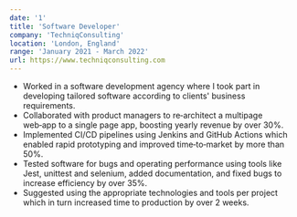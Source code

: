 ```yaml
---
date: '1'
title: 'Software Developer'
company: 'TechniqConsulting'
location: 'London, England'
range: 'January 2021 - March 2022'
url: https://www.techniqconsulting.com
---
```


- Worked in a software development agency where I took part in developing tailored software according to clients' business requirements.
- Collaborated with product managers to re‑architect a multipage web‑app to a single page app, boosting yearly revenue by over 30%.
- Implemented CI/CD pipelines using Jenkins and GitHub Actions which enabled rapid prototyping and improved
  time‑to‑market by more than 50%.
- Tested software for bugs and operating performance using tools like Jest, unittest and selenium, added documentation, and fixed bugs to increase efficiency by over 35%.
- Suggested using the appropriate technologies and tools per project which in turn increased time to production by over 2 weeks.
